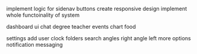implement logic for sidenav buttons
create responsive design
implement whole functoinality of system 

dashboard ui <i class="fa-solid fa-chart-line"></i>
chat <i class="fa-solid fa-comments"></i>
degree <i class="fa-solid fa-graduation-cap"></i>
teacher <i class="fa-solid fa-users"></i>
events <i class="fa-solid fa-calendar"></i>
chart <i class="fa-solid fa-chart-simple"></i>
food <i class="fa-solid fa-utensils"></i>

settings <i class="fa-solid fa-gear"></i>
add user <i class="fa-solid fa-user-plus"></i>
clock <i class="fa-solid fa-clock"></i>
folders <i class="fa-solid fa-folder-closed"></i>
search <i class="fa-solid fa-magnifying-glass"></i>
angles right <i class="fa-solid fa-angles-right"></i>
angle left <i class="fa-solid fa-angles-left"></i>
more options <i class="fa-solid fa-ellipsis-vertical"></i>
notification <i class="fa-solid fa-bell"></i>
messaging <i class="fa-solid fa-message"></i>